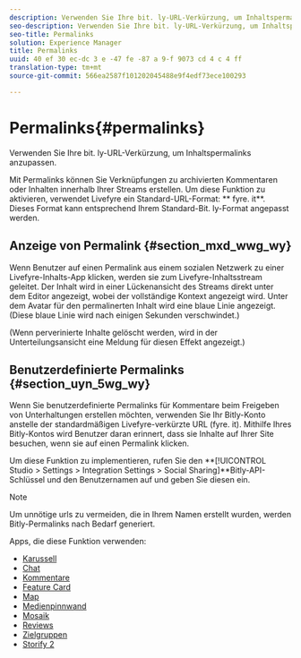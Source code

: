 ```yaml
---
description: Verwenden Sie Ihre bit. ly-URL-Verkürzung, um Inhaltspermalinks anzupassen.
seo-description: Verwenden Sie Ihre bit. ly-URL-Verkürzung, um Inhaltspermalinks anzupassen.
seo-title: Permalinks
solution: Experience Manager
title: Permalinks
uuid: 40 ef 30 ec-dc 3 e -47 fe -87 a 9-f 9073 cd 4 c 4 ff
translation-type: tm+mt
source-git-commit: 566ea2587f101202045488e9f4edf73ece100293

---
```



# Permalinks{#permalinks}

Verwenden Sie Ihre bit. ly-URL-Verkürzung, um Inhaltspermalinks anzupassen.

Mit Permalinks können Sie Verknüpfungen zu archivierten Kommentaren oder Inhalten innerhalb Ihrer Streams erstellen. Um diese Funktion zu aktivieren, verwendet Livefyre ein Standard-URL-Format: ** fyre. it**. Dieses Format kann entsprechend Ihrem Standard-Bit. ly-Format angepasst werden.

## Anzeige von Permalink {#section_mxd_wwg_wy}

Wenn Benutzer auf einen Permalink aus einem sozialen Netzwerk zu einer Livefyre-Inhalts-App klicken, werden sie zum Livefyre-Inhaltsstream geleitet. Der Inhalt wird in einer Lückenansicht des Streams direkt unter dem Editor angezeigt, wobei der vollständige Kontext angezeigt wird. Unter dem Avatar für den permalinerten Inhalt wird eine blaue Linie angezeigt. (Diese blaue Linie wird nach einigen Sekunden verschwindet.)

(Wenn perverinierte Inhalte gelöscht werden, wird in der Unterteilungsansicht eine Meldung für diesen Effekt angezeigt.)

## Benutzerdefinierte Permalinks {#section_uyn_5wg_wy}

Wenn Sie benutzerdefinierte Permalinks für Kommentare beim Freigeben von Unterhaltungen erstellen möchten, verwenden Sie Ihr Bitly-Konto anstelle der standardmäßigen Livefyre-verkürzte URL (fyre. it). Mithilfe Ihres Bitly-Kontos wird Benutzer daran erinnert, dass sie Inhalte auf Ihrer Site besuchen, wenn sie auf einen Permalink klicken.

Um diese Funktion zu implementieren, rufen Sie den **[!UICONTROL Studio > Settings > Integration Settings > Social Sharing]**Bitly-API-Schlüssel und den Benutzernamen auf und geben Sie diesen ein.

>[!NOTE]
>
>Um unnötige urls zu vermeiden, die in Ihrem Namen erstellt wurden, werden Bitly-Permalinks nach Bedarf generiert.

Apps, die diese Funktion verwenden:

* [Karussell](/help/using/c-about-apps/c-carousel-app/c-carousel-app.md#c_carousel_app)
* [Chat](/help/using/c-about-apps/c-chat-app/c-chat-app.md#c_chat_app)
* [Kommentare](/help/using/c-about-apps/c-comments/c-comments.md)
* [Feature Card](/help/using/c-about-apps/c-feature-card-app/c-feature-card-app.md#c_feature_card_app)
* [Map](/help/using/c-about-apps/c-map-app/c-map-app.md#c_map_app)
* [Medienpinnwand](/help/using/c-about-apps/c-media-wall-app/c-media-wall-app.md#c_media_wall_app)
* [Mosaik](/help/using/c-about-apps/c-mosaic-app/c-mosaic-app.md#c_mosaic_app)
* [Reviews](/help/using/c-about-apps/c-reviews-app/c-reviews-app.md#c_reviews_app)
* [Zielgruppen](/help/using/c-about-apps/c-sidenotes-app/c-sidenotes-app.md#c_sidenotes_app)
* [Storify 2](/help/using/c-about-apps/c-storify2/c-storify2.md#c_storify2)

